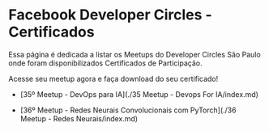 # Facebook Developer Circles - Certificados

Essa página é dedicada a listar os Meetups do Developer Circles São Paulo onde foram disponibilizados Certificados de Participação. 

Acesse seu meetup agora e faça download do seu certificado!

- [35º Meetup - DevOps para IA](./35 Meetup - Devops For IA/index.md)

- [36º Meetup - Redes Neurais Convolucionais com PyTorch](./36 Meetup - Redes Neurais/index.md)
